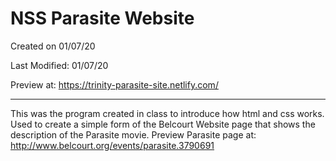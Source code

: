 # NSS Parasite Website
Created on 01/07/20

Last Modified: 01/07/20

Preview at: https://trinity-parasite-site.netlify.com/
***

This was the program created in class to introduce how html and css works. Used to create a simple form of the Belcourt Website page that shows the description of the Parasite movie. Preview Parasite page at: http://www.belcourt.org/events/parasite.3790691